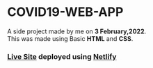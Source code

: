 # COVID19-WEB-APP

A side project made by me on **3 February,2022**.<br>
This was made using Basic **HTML** and **CSS**.
### [Live Site](https://covid-19-timeline-india.netlify.app/) deployed using [Netlify](https://www.netlify.com/)
